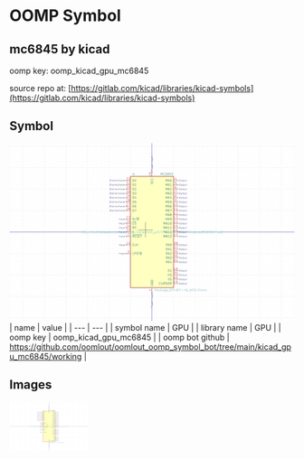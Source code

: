# OOMP Symbol  
## mc6845  by kicad  
  
oomp key: oomp_kicad_gpu_mc6845  
  
source repo at: [https://gitlab.com/kicad/libraries/kicad-symbols](https://gitlab.com/kicad/libraries/kicad-symbols)  
## Symbol  
  
[![working.png](working_600.png)](working.png)  
| name | value | 
| --- | --- | 
| symbol name | GPU | 
| library name | GPU | 
| oomp key | oomp_kicad_gpu_mc6845 | 
| oomp bot github | https://github.com/oomlout/oomlout_oomp_symbol_bot/tree/main/kicad_gpu_mc6845/working | 
## Images  
  
[![working.png](working_140.png)](working.png)  
